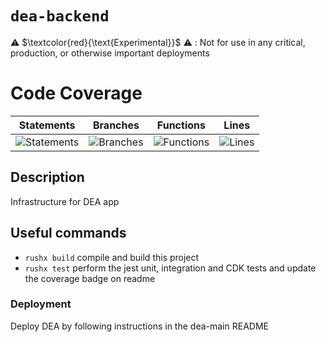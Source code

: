 # `dea-backend`

⚠️ $\textcolor{red}{\text{Experimental}}$ ⚠️ : Not for use in any critical, production, or otherwise important deployments

# Code Coverage

| Statements                                                                               | Branches                                                                             | Functions                                                                              | Lines                                                                          |
| ---------------------------------------------------------------------------------------- | ------------------------------------------------------------------------------------ | -------------------------------------------------------------------------------------- | ------------------------------------------------------------------------------ |
| ![Statements](https://img.shields.io/badge/statements-93.92%25-brightgreen.svg?style=flat) | ![Branches](https://img.shields.io/badge/branches-74.09%25-red.svg?style=flat) | ![Functions](https://img.shields.io/badge/functions-86.17%25-yellow.svg?style=flat) | ![Lines](https://img.shields.io/badge/lines-93.97%25-brightgreen.svg?style=flat) |

## Description

Infrastructure for DEA app

## Useful commands

- `rushx build` compile and build this project
- `rushx test` perform the jest unit, integration and CDK tests and update the coverage badge on readme

### Deployment

Deploy DEA by following instructions in the dea-main README
